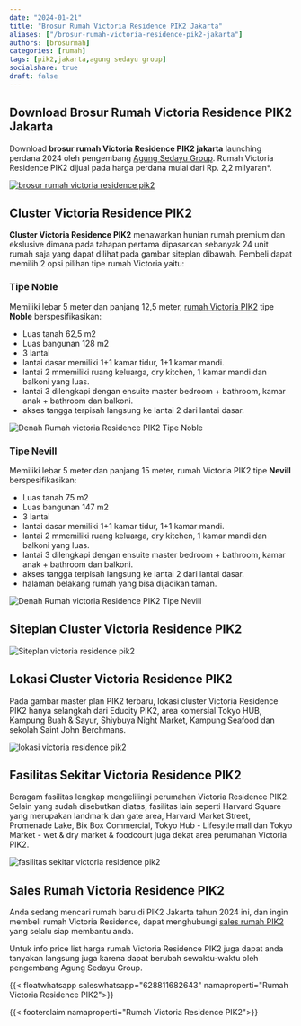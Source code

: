 ```yaml
---
date: "2024-01-21"
title: "Brosur Rumah Victoria Residence PIK2 Jakarta"
aliases: ["/brosur-rumah-victoria-residence-pik2-jakarta"]
authors: [brosurmah]
categories: [rumah]
tags: [pik2,jakarta,agung sedayu group]
socialshare: true
draft: false
---
```


## Download Brosur Rumah Victoria Residence PIK2 Jakarta
Download **brosur rumah Victoria Residence PIK2 jakarta** launching perdana 2024 oleh pengembang [Agung Sedayu Group](https://agungsedayugroup.com#?). Rumah Victoria Residence PIK2 dijual pada harga perdana mulai dari Rp. 2,2 milyaran*.

[![brosur rumah victoria residence pik2](brosur-rumah-victoria-residence-pik2-jakarta.webp)](https://drive.google.com/drive/folders/1zbLQECW8m5yUSwzJZXkPFtN4ZnzHHXpY?usp=drive_link#?)

## Cluster Victoria Residence PIK2
**Cluster Victoria Residence PIK2** menawarkan hunian rumah premium dan ekslusive dimana pada tahapan pertama dipasarkan sebanyak 24 unit rumah saja yang dapat dilihat pada gambar siteplan dibawah. Pembeli dapat memilih 2 opsi pilihan tipe rumah Victoria yaitu:

### Tipe Noble
Memiliki lebar 5 meter dan panjang 12,5 meter, [rumah Victoria PIK2](https://investproperti.com/victoria-residence-pik2-jakarta/#?) tipe **Noble** berspesifikasikan:
- Luas tanah 62,5 m2
- Luas bangunan 128 m2
- 3 lantai
- lantai dasar memiliki 1+1 kamar tidur, 1+1 kamar mandi.
- lantai 2 mmemiliki ruang keluarga, dry kitchen, 1 kamar mandi dan balkoni yang luas.
- lantai 3 dilengkapi dengan ensuite master bedroom + bathroom, kamar anak + bathroom dan balkoni.
- akses tangga terpisah langsung ke lantai 2 dari lantai dasar.

![Denah Rumah victoria Residence PIK2 Tipe Noble](rumah-victoria-residence-pik2-tipe-noble.webp)

### Tipe Nevill
Memiliki lebar 5 meter dan panjang 15 meter, rumah Victoria PIK2 tipe **Nevill** berspesifikasikan:
- Luas tanah 75 m2
- Luas bangunan 147 m2
- 3 lantai
- lantai dasar memiliki 1+1 kamar tidur, 1+1 kamar mandi.
- lantai 2 mmemiliki ruang keluarga, dry kitchen, 1 kamar mandi dan balkoni yang luas.
- lantai 3 dilengkapi dengan ensuite master bedroom + bathroom, kamar anak + bathroom dan balkoni.
- akses tangga terpisah langsung ke lantai 2 dari lantai dasar.
- halaman belakang rumah yang bisa dijadikan taman.

![Denah Rumah victoria Residence PIK2 Tipe Nevill](rumah-victoria-residence-pik2-tipe-nevill.webp)

## Siteplan Cluster Victoria Residence PIK2
![Siteplan victoria residence pik2](siteplan-victoria-residence-pik2.webp)

## Lokasi Cluster Victoria Residence PIK2
Pada gambar master plan PIK2 terbaru, lokasi cluster Victoria Residence PIK2 hanya selangkah dari Educity PIK2, area komersial Tokyo HUB, Kampung Buah & Sayur, Shiybuya Night Market, Kampung Seafood dan sekolah Saint John Berchmans.

![lokasi victoria residence pik2](lokasi-victoria-residence-pik2.webp)

## Fasilitas Sekitar Victoria Residence PIK2
Beragam fasilitas lengkap mengelilingi perumahan Victoria Residence PIK2. Selain yang sudah disebutkan diatas, fasilitas lain seperti Harvard Square yang merupakan landmark dan gate area, Harvard Market Street, Promenade Lake, Bix Box Commercial, Tokyo Hub - Lifesytle mall dan Tokyo Market - wet & dry market & foodcourt juga dekat area perumahan Victoria PIK2.

![fasilitas sekitar victoria residence pik2](fasilitas-pendukung-sekitar-victoria-residence-pik2.webp)

## Sales Rumah Victoria Residence PIK2
Anda sedang mencari rumah baru di PIK2 Jakarta tahun 2024 ini, dan ingin membeli rumah Victoria Residence, dapat menghubungi [sales rumah PIK2](https://pik2home.com/hubungi-kami/#?) yang selalu siap membantu anda.

Untuk info price list harga rumah Victoria Residence PIK2 juga dapat anda tanyakan langsung juga karena dapat berubah sewaktu-waktu oleh pengembang Agung Sedayu Group.

{{< floatwhatsapp saleswhatsapp="628811682643" namaproperti="Rumah Victoria Residence PIK2">}}

{{< footerclaim namaproperti="Rumah Victoria Residence PIK2">}}